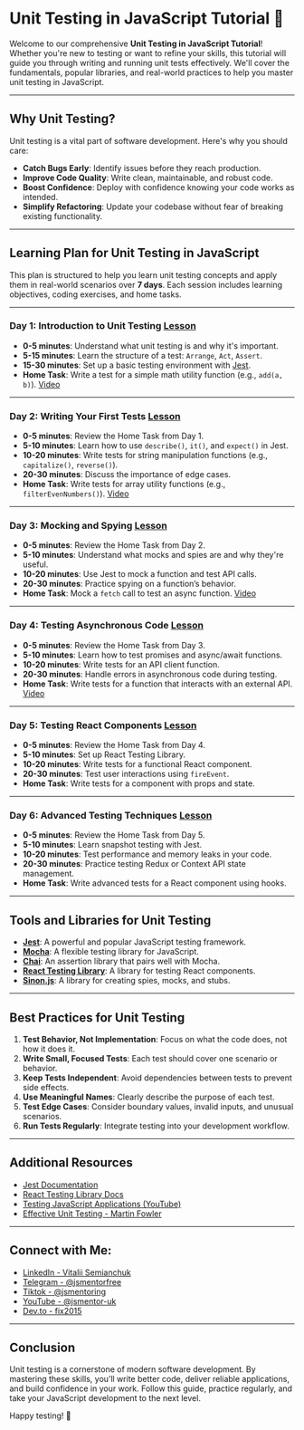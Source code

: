 # Unit Testing in JavaScript Tutorial 🧪

Welcome to our comprehensive **Unit Testing in JavaScript Tutorial**! Whether you're new to testing or want to refine your skills, this tutorial will guide you through writing and running unit tests effectively. We'll cover the fundamentals, popular libraries, and real-world practices to help you master unit testing in JavaScript.

---

## Why Unit Testing?  

Unit testing is a vital part of software development. Here's why you should care:  
- **Catch Bugs Early**: Identify issues before they reach production.  
- **Improve Code Quality**: Write clean, maintainable, and robust code.  
- **Boost Confidence**: Deploy with confidence knowing your code works as intended.  
- **Simplify Refactoring**: Update your codebase without fear of breaking existing functionality.

---

## Learning Plan for Unit Testing in JavaScript

This plan is structured to help you learn unit testing concepts and apply them in real-world scenarios over **7 days**. Each session includes learning objectives, coding exercises, and home tasks.

---

### Day 1: Introduction to Unit Testing [Lesson](https://github.com/fix2015/unit-test-tutorial/tree/main/introduction_to_unit_testing/README.md)
- **0-5 minutes**: Understand what unit testing is and why it's important.  
- **5-15 minutes**: Learn the structure of a test: `Arrange`, `Act`, `Assert`.  
- **15-30 minutes**: Set up a basic testing environment with [Jest](https://jestjs.io/).  
- **Home Task**: Write a test for a simple math utility function (e.g., `add(a, b)`).
[Video](https://www.tiktok.com/@jsmentoring/video/7464709013570178337)

---

### Day 2: Writing Your First Tests [Lesson](https://github.com/fix2015/unit-test-tutorial/tree/main/writing_your_first_tests/README.md)
- **0-5 minutes**: Review the Home Task from Day 1.  
- **5-10 minutes**: Learn how to use `describe()`, `it()`, and `expect()` in Jest.  
- **10-20 minutes**: Write tests for string manipulation functions (e.g., `capitalize()`, `reverse()`).  
- **20-30 minutes**: Discuss the importance of edge cases.  
- **Home Task**: Write tests for array utility functions (e.g., `filterEvenNumbers()`).
[Video](https://www.tiktok.com/@jsmentoring/video/7464712778339601696)

---

### Day 3: Mocking and Spying [Lesson](https://github.com/fix2015/unit-test-tutorial/tree/main/mocking_and_spying/README.md)
- **0-5 minutes**: Review the Home Task from Day 2.  
- **5-10 minutes**: Understand what mocks and spies are and why they're useful.  
- **10-20 minutes**: Use Jest to mock a function and test API calls.  
- **20-30 minutes**: Practice spying on a function’s behavior.  
- **Home Task**: Mock a `fetch` call to test an async function.
[Video](https://www.tiktok.com/@jsmentoring/video/7464717052184366369)

---

### Day 4: Testing Asynchronous Code [Lesson](https://github.com/fix2015/unit-test-tutorial/tree/main/testing_asynchronous_code/README.md)
- **0-5 minutes**: Review the Home Task from Day 3.  
- **5-10 minutes**: Learn how to test promises and async/await functions.  
- **10-20 minutes**: Write tests for an API client function.  
- **20-30 minutes**: Handle errors in asynchronous code during testing.  
- **Home Task**: Write tests for a function that interacts with an external API.
[Video](https://www.tiktok.com/@jsmentoring/video/7464719468304862497)

---

### Day 5: Testing React Components [Lesson](https://github.com/fix2015/unit-test-tutorial/tree/main/testing_react_components/README.md)
- **0-5 minutes**: Review the Home Task from Day 4.  
- **5-10 minutes**: Set up React Testing Library.  
- **10-20 minutes**: Write tests for a functional React component.  
- **20-30 minutes**: Test user interactions using `fireEvent`.  
- **Home Task**: Write tests for a component with props and state.

---

### Day 6: Advanced Testing Techniques  [Lesson](https://github.com/fix2015/unit-test-tutorial/tree/main/advanced_testing_techniques/README.md)
- **0-5 minutes**: Review the Home Task from Day 5.  
- **5-10 minutes**: Learn snapshot testing with Jest.  
- **10-20 minutes**: Test performance and memory leaks in your code.  
- **20-30 minutes**: Practice testing Redux or Context API state management.  
- **Home Task**: Write advanced tests for a React component using hooks.

---

## Tools and Libraries for Unit Testing

- **[Jest](https://jestjs.io/)**: A powerful and popular JavaScript testing framework.  
- **[Mocha](https://mochajs.org/)**: A flexible testing library for JavaScript.  
- **[Chai](https://www.chaijs.com/)**: An assertion library that pairs well with Mocha.  
- **[React Testing Library](https://testing-library.com/docs/react-testing-library/intro/)**: A library for testing React components.  
- **[Sinon.js](https://sinonjs.org/)**: A library for creating spies, mocks, and stubs.  

---

## Best Practices for Unit Testing

1. **Test Behavior, Not Implementation**: Focus on what the code does, not how it does it.  
2. **Write Small, Focused Tests**: Each test should cover one scenario or behavior.  
3. **Keep Tests Independent**: Avoid dependencies between tests to prevent side effects.  
4. **Use Meaningful Names**: Clearly describe the purpose of each test.  
5. **Test Edge Cases**: Consider boundary values, invalid inputs, and unusual scenarios.  
6. **Run Tests Regularly**: Integrate testing into your development workflow.  

---

## Additional Resources

- [Jest Documentation](https://jestjs.io/docs/getting-started)  
- [React Testing Library Docs](https://testing-library.com/docs/react-testing-library/intro/)  
- [Testing JavaScript Applications (YouTube)](https://www.youtube.com/watch?v=3XcElhqzIdo)  
- [Effective Unit Testing - Martin Fowler](https://martinfowler.com/bliki/UnitTest.html)  

---

## Connect with Me:
- [LinkedIn - Vitalii Semianchuk](https://www.linkedin.com/in/vitalii-semianchuk-9812a786/)  
- [Telegram - @jsmentorfree](https://t.me/jsmentorfree)  
- [Tiktok - @jsmentoring](https://www.tiktok.com/@jsmentoring)  
- [YouTube - @jsmentor-uk](https://www.youtube.com/@jsmentor-uk)  
- [Dev.to - fix2015](https://dev.to/fix2015)  

---

## Conclusion

Unit testing is a cornerstone of modern software development. By mastering these skills, you’ll write better code, deliver reliable applications, and build confidence in your work. Follow this guide, practice regularly, and take your JavaScript development to the next level.  

Happy testing! 🧪  
